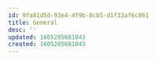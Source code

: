 ```yaml
---
id: 9fa81d5d-93e4-4f9b-8cb5-d1f33af6c861
title: General
desc: ''
updated: 1605205681043
created: 1605205681043
---
```


